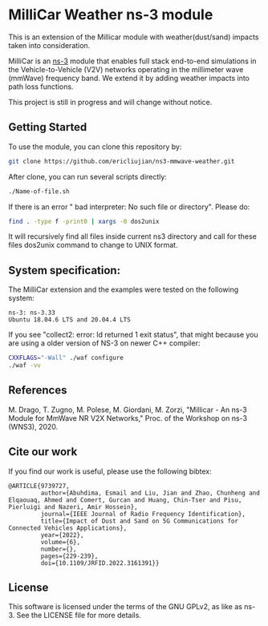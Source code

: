 # MilliCar Weather ns-3 module 

This is an extension of the Millicar module with weather(dust/sand) impacts taken into consideration.

MilliCar is an [ns-3](https://www.nsnam.org "ns-3 Website") module that enables full stack end-to-end simulations in the Vehicle-to-Vehicle (V2V) networks operating in the millimeter wave (mmWave) frequency band.
We extend it by adding weather impacts into path loss functions.  

This project is still in progress and will change without notice.


## Getting Started
To use the module, you can clone this repository by:
```bash
git clone https://github.com/ericliujian/ns3-mmwave-weather.git
```

After clone, you can run several scripts directly:
```bash
./Name-of-file.sh
```

If there is an error " bad interpreter: No such file or directory". Please do:
```bash
find . -type f -print0 | xargs -0 dos2unix
```
It will recursively find all files inside current ns3 directory and call for these files dos2unix command to change to UNIX format.


## System specification:

The MilliCar extension and the examples were tested on the following system:

    ns-3: ns-3.33
    Ubuntu 18.04.6 LTS and 20.04.4 LTS

If you see "collect2: error: ld returned 1 exit status", that might because you are using a older version of NS-3 on newer C++ compiler:

```bash
CXXFLAGS="-Wall" ./waf configure
./waf -vv
```

## References 
M. Drago, T. Zugno, M. Polese, M. Giordani, M. Zorzi, "Millicar - An ns-3 Module for MmWave NR V2X Networks," Proc. of the Workshop on ns-3 (WNS3), 2020.

## Cite our work
If you find our work is useful, please use the following bibtex:
```
@ARTICLE{9739727,  
         author={Abuhdima, Esmail and Liu, Jian and Zhao, Chunheng and Elqaouaq, Ahmed and Comert, Gurcan and Huang, Chin-Tser and Pisu, Pierluigi and Nazeri, Amir Hossein},  
         journal={IEEE Journal of Radio Frequency Identification},   
         title={Impact of Dust and Sand on 5G Communications for Connected Vehicles Applications},   
         year={2022},  
         volume={6},  
         number={},  
         pages={229-239},  
         doi={10.1109/JRFID.2022.3161391}}
```
## License ##

This software is licensed under the terms of the GNU GPLv2, as like as ns-3. See the LICENSE file for more details.
